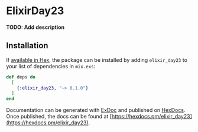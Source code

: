 # ElixirDay23

**TODO: Add description**

## Installation

If [available in Hex](https://hex.pm/docs/publish), the package can be installed
by adding `elixir_day23` to your list of dependencies in `mix.exs`:

```elixir
def deps do
  [
    {:elixir_day23, "~> 0.1.0"}
  ]
end
```

Documentation can be generated with [ExDoc](https://github.com/elixir-lang/ex_doc)
and published on [HexDocs](https://hexdocs.pm). Once published, the docs can
be found at [https://hexdocs.pm/elixir_day23](https://hexdocs.pm/elixir_day23).

